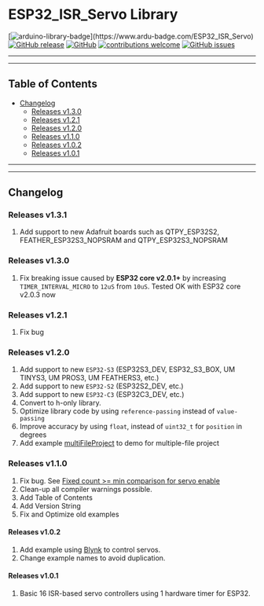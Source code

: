 # ESP32_ISR_Servo Library

[![arduino-library-badge](https://www.ardu-badge.com/badge/ESP32_ISR_Servo.svg?)](https://www.ardu-badge.com/ESP32_ISR_Servo)
[![GitHub release](https://img.shields.io/github/release/khoih-prog/ESP32_ISR_Servo.svg)](https://github.com/khoih-prog/ESP32_ISR_Servo/releases)
[![GitHub](https://img.shields.io/github/license/mashape/apistatus.svg)](https://github.com/khoih-prog/ESP32_ISR_Servo/blob/master/LICENSE)
[![contributions welcome](https://img.shields.io/badge/contributions-welcome-brightgreen.svg?style=flat)](#Contributing)
[![GitHub issues](https://img.shields.io/github/issues/khoih-prog/ESP32_ISR_Servo.svg)](http://github.com/khoih-prog/ESP32_ISR_Servo/issues)

---
---

## Table of Contents

* [Changelog](#changelog)
  * [Releases v1.3.0](#releases-v130)
  * [Releases v1.2.1](#releases-v121)
  * [Releases v1.2.0](#releases-v120)
  * [Releases v1.1.0](#releases-v110)
  * [Releases v1.0.2](#releases-v102)
  * [Releases v1.0.1](#releases-v101)
 
---
---

## Changelog

### Releases v1.3.1

1. Add support to new Adafruit boards such as QTPY_ESP32S2, FEATHER_ESP32S3_NOPSRAM and QTPY_ESP32S3_NOPSRAM

### Releases v1.3.0

1. Fix breaking issue caused by **ESP32 core v2.0.1+** by increasing `TIMER_INTERVAL_MICRO` to `12uS` from `10uS`. Tested OK with ESP32 core v2.0.3 now

### Releases v1.2.1

1. Fix bug

### Releases v1.2.0

1. Add support to new `ESP32-S3` (ESP32S3_DEV, ESP32_S3_BOX, UM TINYS3, UM PROS3, UM FEATHERS3, etc.)
2. Add support to new `ESP32-S2` (ESP32S2_DEV, etc.)
3. Add support to new `ESP32-C3` (ESP32C3_DEV, etc.)
4. Convert to h-only library.
5. Optimize library code by using `reference-passing` instead of `value-passing`
6. Improve accuracy by using `float`, instead of `uint32_t` for `position` in degrees
7. Add example [multiFileProject](examples/multiFileProject) to demo for multiple-file project

### Releases v1.1.0

1. Fix bug. See [Fixed count >= min comparison for servo enable](https://github.com/khoih-prog/ESP32_ISR_Servo/pull/1)
2. Clean-up all compiler warnings possible.
3. Add Table of Contents
4. Add Version String
5. Fix and Optimize old examples

#### Releases v1.0.2

1. Add example using [Blynk](http://docs.blynk.cc/) to control servos. 
2. Change example names to avoid duplication.

#### Releases v1.0.1

1. Basic 16 ISR-based servo controllers using 1 hardware timer for ESP32.


